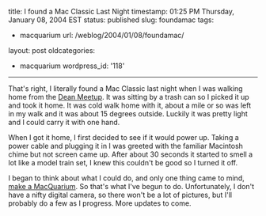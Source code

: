title: I found a Mac Classic Last Night
timestamp: 01:25 PM Thursday, January 08, 2004 EST
status: published
slug: foundamac
tags:
- macquarium
url: /weblog/2004/01/08/foundamac/

layout: post
oldcategories:
- macquarium
wordpress_id: '118'

---

That's right, I literally found a Mac Classic last night when I was walking
home from the [Dean Meetup](http://dean2004.meetup.com/).  It was
sitting by a trash can so I picked it up and took it home.  It was cold walk
home with it, about a mile or so was left in my walk and it was about 15 degrees
outside.  Luckily it was pretty light and I could carry it with one hand.






When I got it home, I first decided to see if it would power up.  Taking a power
cable and plugging it in I was greeted with the familiar Macintosh chime but
not screen came up.  After about 30 seconds it started to smell a lot like a
model train set, I knew this couldn't be good so I turned it off.






I began to think about what I could do, and only one thing came to mind,
[make a MacQuarium](http://www.applefritter.com/hacks/macquarium/).
So that's what I've begun to do.  Unfortunately, I don't have a nifty digital
camera, so there won't be a lot of pictures, but I'll probably do a few as
I progress.  More updates to come.

